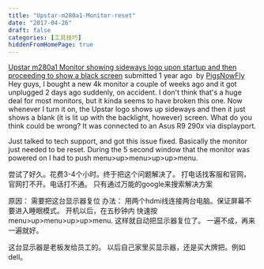 ```yaml
---
title: "Upstar-m280a1-Monitor-reset"
date: "2017-04-26"
draft: false
categories: [工具技巧]
hiddenFromHomePage: true
---
```

[Upstar m280a1 Monitor showing sideways logo upon startup and then proceeding to show a black screen](https://www.reddit.com/r/techsupport/comments/3rtupa/upstar_m280a1_monitor_showing_sideways_logo_upon/?utm_content=title&utm_medium=front&utm_source=reddit&utm_name=techsupport)
submitted 1 year ago
 by [PigsNowFly](https://www.reddit.com/user/PigsNowFly)
Hey guys, I bought a new 4k monitor a couple of weeks ago and it got unplugged 2 days ago suddenly, on accident. I don't think that's a huge deal for most monitors, but it kinda seems to have broken this one. Now whenever I turn it on, the Upstar logo shows up sideways and then it just shows a blank (it is lit up with the backlight, however) screen. What do you think could be wrong? It was connected to an Asus R9 290x via displayport.

Just talked to tech support, and got this issue fixed. Basically the monitor just needed to be reset. During the 5 second window that the monitor was powered on I had to push menu>up>menu>up>up>menu.

尝试了好久。花费3-4个小时。终于把这个问题解决了。 
打电话找客服和官网，官网打不开。电话打不通。 只有通过万能的google来搜索解决方案

原因： 需要把这台显示器复位
办法： 用两个hdmi线连接两台电脑。保证屏幕不要进入睡眠模式。
开机以后，在五秒钟内 快速按 menu>up>menu>up>up>menu.  这样就自动把显示器复位了。 一遍不成，再来一遍就好。

这台显示器是老板发给员工的。 以后自己家里买显示器，还是买大牌把。例如dell。
